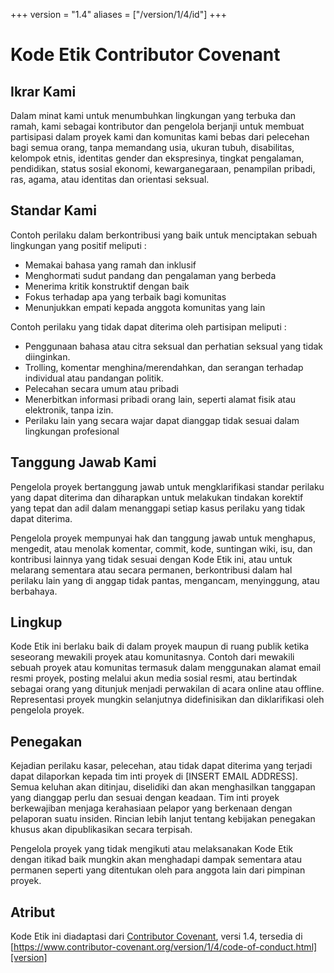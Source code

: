 +++
version = "1.4"
aliases = ["/version/1/4/id"]
+++

# Kode Etik Contributor Covenant

## Ikrar Kami

Dalam minat kami untuk menumbuhkan lingkungan yang terbuka dan ramah, kami sebagai
kontributor dan pengelola berjanji untuk membuat partisipasi dalam proyek kami
dan komunitas kami bebas dari pelecehan bagi semua orang, tanpa memandang usia,
ukuran tubuh, disabilitas, kelompok etnis, identitas gender dan ekspresinya, tingkat pengalaman, pendidikan, status sosial ekonomi, kewarganegaraan, penampilan pribadi, ras, agama, atau identitas dan orientasi seksual.

## Standar Kami

Contoh perilaku dalam berkontribusi yang baik untuk menciptakan sebuah lingkungan yang positif meliputi :

* Memakai bahasa yang ramah dan inklusif
* Menghormati sudut pandang dan pengalaman yang berbeda
* Menerima kritik konstruktif dengan baik
* Fokus terhadap apa yang terbaik bagi komunitas
* Menunjukkan empati kepada anggota komunitas yang lain

Contoh perilaku yang tidak dapat diterima oleh partisipan meliputi :

* Penggunaan bahasa atau citra seksual dan perhatian seksual yang tidak diinginkan.
* Trolling, komentar menghina/merendahkan, dan serangan terhadap individual atau pandangan politik.
* Pelecahan secara umum atau pribadi
* Menerbitkan informasi pribadi orang lain, seperti alamat fisik atau elektronik, tanpa izin.
* Perilaku lain yang secara wajar dapat dianggap tidak sesuai dalam lingkungan profesional

## Tanggung Jawab Kami

Pengelola proyek bertanggung jawab untuk mengklarifikasi standar perilaku yang dapat diterima dan diharapkan untuk melakukan tindakan korektif yang tepat dan adil dalam menanggapi setiap kasus perilaku yang tidak dapat diterima.

Pengelola proyek mempunyai hak dan tanggung jawab untuk menghapus, mengedit, atau
menolak komentar, commit, kode, suntingan wiki, isu, dan kontribusi lainnya
yang tidak sesuai dengan Kode Etik ini, atau untuk melarang sementara
atau secara permanen, berkontribusi dalam hal perilaku lain yang di anggap tidak pantas, mengancam, menyinggung, atau berbahaya.

## Lingkup

Kode Etik ini berlaku baik di dalam proyek maupun di ruang publik
ketika seseorang mewakili proyek atau komunitasnya. Contoh dari
mewakili sebuah proyek atau komunitas termasuk dalam menggunakan alamat email resmi proyek, posting melalui akun media sosial resmi, atau bertindak sebagai orang yang ditunjuk menjadi perwakilan di acara online atau offline. Representasi proyek mungkin selanjutnya didefinisikan dan diklarifikasi oleh pengelola proyek.

## Penegakan

Kejadian perilaku kasar, pelecehan, atau tidak dapat diterima yang terjadi
dapat dilaporkan kepada tim inti proyek di [INSERT EMAIL ADDRESS]. Semua keluhan
akan ditinjau, diselidiki dan akan menghasilkan tanggapan yang dianggap perlu
dan sesuai dengan keadaan. Tim inti proyek berkewajiban menjaga kerahasiaan pelapor yang berkenaan dengan pelaporan suatu insiden. Rincian lebih lanjut tentang kebijakan penegakan khusus akan dipublikasikan secara terpisah.

Pengelola proyek yang tidak mengikuti atau melaksanakan Kode Etik dengan itikad
baik mungkin akan menghadapi dampak sementara atau permanen seperti yang ditentukan
oleh para anggota lain dari pimpinan proyek.

## Atribut

Kode Etik ini diadaptasi dari [Contributor Covenant][homepage], versi 1.4,
tersedia di [https://www.contributor-covenant.org/version/1/4/code-of-conduct.html][version]

[homepage]: https://www.contributor-covenant.org
[version]: http://contributor-covenant.org/version/1/4/
